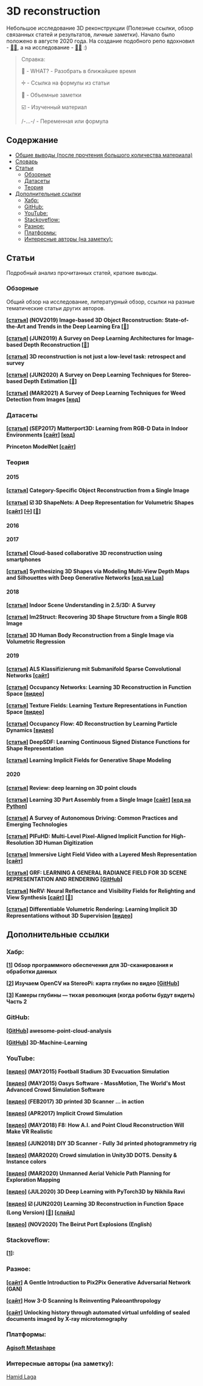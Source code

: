 # 3D reconstruction
Небольшое исследование 3D реконструкции (Полезные ссылки, обзор связанных статей и результатов, личные заметки). Начало было положено в августе 2020 года. На создание подобного репо вдохновил - [:mage_man:](https://github.com/timzhang642/3D-Machine-Learning), а на исследование - [:mage_man:](https://www.cs.sfu.ca/~furukawa/) :)​

> Справка:
>
> :mag_right: - WHAT? - Разобрать в ближайшее время
>
> :heavy_division_sign: - Ссылка на формулы из статьи
>
> :thought_balloon: - Объемные заметки
>
> :ballot_box_with_check: - Изученный материал​
>
> /-...-/ - Переменная или формула

## Содержание

- [Общие выводы (после прочтения большого количества материала)](https://github.com/aktumar/3D_reconstruction/blob/main/additional_info/notes/general.md)
- [Словарь](https://github.com/aktumar/3D_reconstruction/blob/main/additional_info/dictionary.md)
- [Статьи](#papers)
  - [Обзорные](#review)
  - [Датасеты](#dataset)
  - [Теория](#theory)
- [Дополнительные ссылки](#links)
  - [Хабр:](#habr)
  - [GitHub:](#github)
  - [YouTube:](#youtube)
  - [Stackoveflow:](#stackoveflow)
  - [Разное:](#other)
  - [Платформы:](#platform)
  - [Интересные авторы (на заметку):](#author)



<a name="papers" />

## Статьи

Подробный анализ прочитанных статей, краткие выводы.





<a name="review" />

### Обзорные

Общий обзор на исследование, литературный обзор, ссылки на разные тематические статьи других авторов.

**[[статья](https://arxiv.org/pdf/1906.06543.pdf)] (NOV2019) Image-based 3D Object Reconstruction: State-of-the-Art and Trends in the Deep Learning Era [[:thought_balloon:](https://github.com/aktumar/3D_reconstruction/blob/main/additional_info/notes/papers/Image_based_3D_Object_Rec_State_of_the_Art.md)]** 

**[[статья](https://arxiv.org/pdf/1906.06113.pdf)] (JUN2019) A Survey on Deep Learning Architectures for Image-based Depth Reconstruction [[:thought_balloon:](https://github.com/aktumar/3D_reconstruction/blob/main/additional_info/notes/papers/A_Survey_on_DLA_for_Imagebased_DepthRec.md)]** 

**[[статья](https://vision.cs.princeton.edu/projects/2012/3DnotLow/report.pdf)] 3D reconstruction is not just a low-level task: retrospect and survey**

**[[статья](https://arxiv.org/pdf/2006.02535.pdf)] (JUN2020) A Survey on Deep Learning Techniques for Stereo-based Depth Estimation [[:thought_balloon:](https://github.com/aktumar/3D_reconstruction/blob/main/additional_info/notes/papers/A_Survey_on_DLT_for_Stereo_based_Depth_Estimation.md)]**

**[[статья](https://arxiv.org/pdf/2103.01415v1.pdf)] (MAR2021) A Survey of Deep Learning Techniques for Weed Detection from Images [[код](https://github.com/AlexOlsen/DeepWeeds)]**



<a name="dataset" />

### Датасеты

**[[статья](https://arxiv.org/pdf/1709.06158.pdf)] (SEP2017) Matterport3D: Learning from RGB-D Data in Indoor Environments [[сайт](https://niessner.github.io/Matterport/)] [[код](https://github.com/niessner/Matterport)]**

**Princeton ModelNet [[сайт](https://modelnet.cs.princeton.edu/)]**

<a name="theory"/>

### Теория

#### 2015

**[[статья](https://abhishekkar.info/categoryshapes.pdf)] Category-Specific Object Reconstruction from a Single Image**

**[[статья](http://3dshapenets.cs.princeton.edu/paper.pdf)] :ballot_box_with_check: 3D ShapeNets: A Deep Representation for Volumetric Shapes [[сайт](http://3dshapenets.cs.princeton.edu/)] [[:heavy_division_sign:](https://github.com/aktumar/3D_reconstruction/blob/main/additional_info/formulations.md#form1)] [[:thought_balloon:](https://github.com/aktumar/3D_reconstruction/blob/main/additional_info/notes/papers/3D_ShapeNets.md)]**

#### 2016

#### 2017

**[[статья](https://sci-hub.se/10.1145/3150165.3150166)] Cloud-based collaborative 3D reconstruction using smartphones**  

**[[статья](https://openaccess.thecvf.com/content_cvpr_2017/papers/Soltani_Synthesizing_3D_Shapes_CVPR_2017_paper.pdf)] Synthesizing 3D Shapes via Modeling Multi-View Depth Maps and Silhouettes with Deep Generative Networks [[код на Lua](https://github.com/Amir-Arsalan/Synthesize3DviaDepthOrSil)]**

#### 2018

**[[статья](https://arxiv.org/pdf/1803.03352v1.pdf)] Indoor Scene Understanding in 2.5/3D: A Survey**

**[[статья](https://arxiv.org/pdf/1804.05469.pdf)] Im2Struct: Recovering 3D Shape Structure from a Single RGB Image**

**[[статья](https://arxiv.org/pdf/1809.03770.pdf)] 3D Human Body Reconstruction from a Single Image via Volumetric Regression**

#### 2019

**[[статья](https://www.dgpf.de/src/tagung/jt2019/proceedings/proceedings/papers/23_3LT2019_Schmohl_Soergel.pdf)] ALS Klassifizierung mit Submanifold Sparse Convolutional Networks [[сайт](https://www.ifp.uni-stuttgart.de/en/research/remote_sensing/als_point_cloud_classification/)]**

**[[статья](https://arxiv.org/pdf/1812.03828.pdf)] Occupancy Networks: Learning 3D Reconstruction in Function Space [[видео](https://www.youtube.com/watch?v=9r9TDr2Aq5A)]**

**[[статья](https://arxiv.org/pdf/1905.07259.pdf)] Texture Fields: Learning Texture Representations in Function Space [[видео](https://www.youtube.com/watch?v=9r9TDr2Aq5A)]**

**[[статья](http://www.cvlibs.net/publications/Niemeyer2019ICCV.pdf)] Occupancy Flow: 4D Reconstruction by Learning Particle Dynamics [[видео](https://www.youtube.com/watch?v=9r9TDr2Aq5A)]**

**[[статья](https://arxiv.org/pdf/1901.05103.pdf)] DeepSDF: Learning Continuous Signed Distance Functions for Shape Representation**

**[[статья](https://arxiv.org/pdf/1812.02822.pdf)] Learning Implicit Fields for Generative Shape Modeling**



#### 2020

**[[статья](https://arxiv.org/pdf/2001.06280v1.pdf)] Review: deep learning on 3D point clouds**

**[[статья](https://arxiv.org/pdf/2003.09754.pdf)] Learning 3D Part Assembly from a Single Image [[сайт](https://cs.stanford.edu/~kaichun/impartass/)] [[код на Python](https://github.com/AntheaLi/3DPartAssembly)]** 

**[[статья](https://arxiv.org/pdf/1906.05113.pdf)] A Survey of Autonomous Driving: Common Practices and Emerging Technologies**

**[[статья](https://arxiv.org/pdf/2004.00452.pdf)] PIFuHD: Multi-Level Pixel-Aligned Implicit Function for High-Resolution 3D Human Digitization**

**[[статья](https://storage.googleapis.com/immersive-lf-video-siggraph2020/ImmersiveLightFieldVideoWithALayeredMeshRepresentation.pdf)] Immersive Light Field Video with a Layered Mesh Representation [[сайт](https://augmentedperception.github.io/deepviewvideo/)]**

**[[статья](https://arxiv.org/pdf/2010.04595.pdf)] GRF: LEARNING A GENERAL RADIANCE FIELD FOR 3D SCENE REPRESENTATION AND RENDERING [[GitHub](https://github.com/alextrevithick/GRF)]**

**[[статья](https://arxiv.org/pdf/2012.03927.pdf)] NeRV: Neural Reflectance and Visibility Fields for Relighting and View Synthesis [[сайт](https://pratulsrinivasan.github.io/nerv/)] [[:thought_balloon:](https://github.com/aktumar/3D_reconstruction/blob/main/additional_info/notes/papers/NeRV.md)]** 

**[[статья](https://arxiv.org/pdf/1912.07372.pdf)] Differentiable Volumetric Rendering: Learning Implicit 3D Representations without 3D Supervision [[видео](https://www.youtube.com/watch?v=9r9TDr2Aq5A)]**

<a name="links" />

## Дополнительные ссылки

<a name="habr" />

### Хабр:

**[[1](https://habr.com/ru/company/top3dshop/blog/511026/)] Обзор программного обеспечения для 3D-сканирования и обработки данных**

**[[2](https://habr.com/ru/post/446872/)] Изучаем OpenCV на StereoPi: карта глубин по видео [[GitHub](https://github.com/realizator/stereopi-tutorial)]**

**[[3](https://habr.com/ru/post/458458/)] Камеры глубины — тихая революция (когда роботы будут видеть) Часть 2**



<a name="github" />

### GitHub:

**[[GitHub](https://github.com/Yochengliu/awesome-point-cloud-analysis#---recent-papers-from-2017)] awesome-point-cloud-analysis**

**[[GitHub](https://github.com/aktumar/3D-Machine-Learning)] 3D-Machine-Learning**

<a name="youtube" />

### YouTube:

**[[видео](https://www.youtube.com/watch?v=bTp1DRfULII)] (MAY2015) Football Stadium 3D Evacuation Simulation**

**[[видео](https://www.youtube.com/watch?v=dR5G5SNI5T4)] (MAY2015) Oasys Software - MassMotion, The World's Most Advanced Crowd Simulation Software**





**[[видео](https://www.youtube.com/watch?v=3Wq3vU6Ea6A)] (FEB2017) 3D printed 3D Scanner ... in action**

**[[видео](https://www.youtube.com/watch?v=9SVC7XBhBpk)] (APR2017) Implicit Crowd Simulation**





**[[видео](https://www.youtube.com/watch?v=xEwKarW1ZF4)] (MAY2018) F8: How A.I. and Point Cloud Reconstruction Will Make VR Realistic**

**[[видео](https://www.youtube.com/watch?v=CBpZtnu1Mig)] (JUN2018) DIY 3D Scanner - Fully 3d printed photogrammetry rig**





**[[видео](https://www.youtube.com/watch?v=y9SMd9NwoC0)] (MAR2020) Crowd simulation in Unity3D DOTS. Density & Instance colors**

**[[видео](https://www.youtube.com/watch?v=o1RbLLVwFTA&feature=emb_title)] (MAR2020) Unmanned Aerial Vehicle Path Planning for Exploration Mapping**

**[[видео](https://www.youtube.com/watch?v=eCDBA_SbxCE)] (JUL2020) 3D Deep Learning with PyTorch3D by Nikhila Ravi**

**[[видео](https://youtu.be/9r9TDr2Aq5A)] :ballot_box_with_check: (JUN2020) Learning 3D Reconstruction in Function Space (Long Version) [[:thought_balloon:](https://github.com/aktumar/3D_reconstruction/blob/main/additional_info/notes/youtube/Learning_3D_Rec_in_Function_Space.md)] [[слайд](http://www.cvlibs.net/talks/talk_cvpr_2020_implicit_long.pdf)]** 

**[[видео](https://www.youtube.com/watch?v=-mQ60wNgKrQ&feature=youtu.be)] (NOV2020) The Beirut Port Explosions (English)**

<a name="stackoveflow" />

### Stackoveflow:

**[[1](https://stackoverflow.com/questions/7705377/3d-reconstruction-how-to-create-3d-model-from-2d-image)]:** 

<a name="other" />

### Разное:

**[[сайт](https://machinelearningmastery.com/a-gentle-introduction-to-pix2pix-generative-adversarial-network/)] A Gentle Introduction to Pix2Pix Generative Adversarial Network (GAN)**

**[[сайт](https://www.scientificamerican.com/article/how-3-d-scanning-is-reinventing-paleoanthropology/)] How 3-D Scanning Is Reinventing Paleoanthropology**

**[[сайт](https://www.nature.com/articles/s41467-021-21326-w)] Unlocking history through automated virtual unfolding of sealed documents imaged by X-ray microtomography**

<a name="platform" />

### Платформы:

**[Agisoft Metashape](https://www.agisoft.com/)**

<a name="author" />

### Интересные авторы (на заметку):

[Hamid Laga](https://paperswithcode.com/author/hamid-laga)